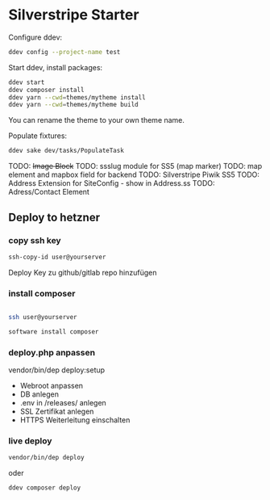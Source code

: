 # Silverstripe Starter

Configure ddev:
```bash
ddev config --project-name test
```

Start ddev, install packages:
```bash
ddev start
ddev composer install
ddev yarn --cwd=themes/mytheme install 
ddev yarn --cwd=themes/mytheme build 
```

You can rename the theme to your own theme name. 

Populate fixtures:
```bash
ddev sake dev/tasks/PopulateTask
```


TODO: ~~Image Block~~
TODO: ssslug module for SS5 (map marker)
TODO: map element and mapbox field for backend
TODO: Silverstripe Piwik SS5
TODO: Address Extension for SiteConfig - show in Address.ss
TODO: Adress/Contact Element

## Deploy to hetzner
### copy ssh key
```bash
ssh-copy-id user@yourserver
```

Deploy Key zu github/gitlab repo hinzufügen


### install composer

```bash

ssh user@yourserver

software install composer

```

### deploy.php anpassen

vendor/bin/dep deploy:setup

* Webroot anpassen
* DB anlegen
* .env in /releases/ anlegen
* SSL Zertifikat anlegen
* HTTPS Weiterleitung einschalten


### live deploy

```bash
vendor/bin/dep deploy
```
oder
```bash
ddev composer deploy
```
